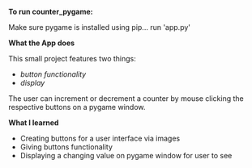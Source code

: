 **To run counter_pygame:**

Make sure pygame is installed using pip...
run 'app.py'

**What the App does**

This small project features two things:
 - *button functionality*
  - *display*

The user can increment or decrement a counter by 
mouse clicking the respective buttons on
a pygame window.

**What I learned**
 - Creating buttons for a user interface via images
 - Giving buttons functionality
 - Displaying a changing value on pygame window for user to see
